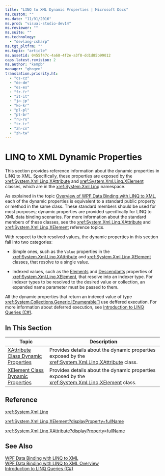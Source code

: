 ```yaml
---
title: "LINQ to XML Dynamic Properties | Microsoft Docs"
ms.custom: ""
ms.date: "11/01/2016"
ms.prod: "visual-studio-dev14"
ms.reviewer: ""
ms.suite: ""
ms.technology: 
  - "devlang-csharp"
ms.tgt_pltfrm: ""
ms.topic: "article"
ms.assetid: 0455f47c-4a68-4f2e-a3f8-dd1d85b99012
caps.latest.revision: 2
ms.author: "kempb"
manager: "ghogen"
translation.priority.ht: 
  - "cs-cz"
  - "de-de"
  - "es-es"
  - "fr-fr"
  - "it-it"
  - "ja-jp"
  - "ko-kr"
  - "pl-pl"
  - "pt-br"
  - "ru-ru"
  - "tr-tr"
  - "zh-cn"
  - "zh-tw"
---
```

# LINQ to XML Dynamic Properties
This section provides reference information about the dynamic properties in LINQ to XML. Specifically, these properties are exposed by the <xref:System.Xml.Linq.XAttribute> and <xref:System.Xml.Linq.XElement> classes, which are in the <xref:System.Xml.Linq> namespace.  
  
 As explained in the topic [Overview of WPF Data Binding with LINQ to XML](../designers/wpf-data-binding-with-linq-to-xml-overview.md), each of the dynamic properties is equivalent to a standard public property or method in the same class. These standard members should be used for most purposes; dynamic properties are provided specifically for LINQ to XML data binding scenarios. For more information about the standard members of these classes, see the <xref:System.Xml.Linq.XAttribute> and <xref:System.Xml.Linq.XElement> reference topics.  
  
 With respect to their resolved values, the dynamic properties in this section fall into two categories:  
  
-   Simple ones, such as the `Value` properties in the <xref:System.Xml.Linq.XAttribute> and <xref:System.Xml.Linq.XElement> classes, that resolve to a single value.  
  
-   Indexed values, such as the [Elements](../designers/elements-xelement-dynamic-property.md) and [Descendants](../designers/descendants-xelement-dynamic-property.md) properties of <xref:System.Xml.Linq.XElement>, that resolve into an indexer type. For indexer types to be resolved to the desired value or collection, an expanded name parameter must be passed to them.  
  
 All the dynamic properties that return an indexed value of type <xref:System.Collections.Generic.IEnumerable`1> use deffered execution. For more information about deferred execution, see [Introduction to LINQ Queries (C#)](/dotnet/csharp/programming-guide/concepts/linq/introduction-to-linq-queries).  
  
## In This Section  
  
|Topic|Description|  
|-----------|-----------------|  
|[XAttribute Class Dynamic Properties](../designers/xattribute-class-dynamic-properties.md)|Provides details about the dynamic properties exposed by the <xref:System.Xml.Linq.XAttribute> class.|  
|[XElement Class Dynamic Properties](../designers/xelement-class-dynamic-properties.md)|Provides details about the dynamic properties exposed by the <xref:System.Xml.Linq.XElement> class.|  
  
## Reference  
 <xref:System.Xml.Linq>  
  
 <xref:System.Xml.Linq.XElement?displayProperty=fullName>  
  
 <xref:System.Xml.Linq.XAttribute?displayProperty=fullName>  
  
## See Also  
 [WPF Data Binding with LINQ to XML](../designers/wpf-data-binding-with-linq-to-xml.md)   
 [WPF Data Binding with LINQ to XML Overview](../designers/wpf-data-binding-with-linq-to-xml-overview.md)   
 [Introduction to LINQ Queries (C#)](/dotnet/csharp/programming-guide/concepts/linq/introduction-to-linq-queries)